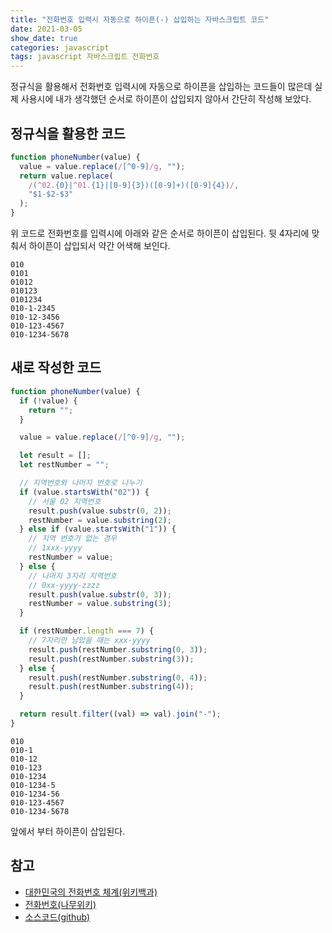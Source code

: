 ```yaml
---
title: "전화번호 입력시 자동으로 하이픈(-) 삽입하는 자바스크립트 코드"
date: 2021-03-05
show_date: true
categories: javascript
tags: javascript 자바스크립트 전화번호
---
```


정규식을 활용해서 전화번호 입력시에 자동으로 하이픈을 삽입하는 코드들이 많은데 실제 사용시에 내가 생각했던 순서로 하이픈이 삽입되지 않아서 간단히 작성해 보았다.

## 정규식을 활용한 코드

```javascript
function phoneNumber(value) {
  value = value.replace(/[^0-9]/g, "");
  return value.replace(
    /(^02.{0}|^01.{1}|[0-9]{3})([0-9]+)([0-9]{4})/,
    "$1-$2-$3"
  );
}
```

위 코드로 전화번호를 입력시에 아래와 같은 순서로 하이픈이 삽입된다. 뒷 4자리에 맞춰서 하이픈이 삽입되서 약간 어색해 보인다.

```
010
0101
01012
010123
0101234
010-1-2345
010-12-3456
010-123-4567
010-1234-5678
```

## 새로 작성한 코드

```javascript
function phoneNumber(value) {
  if (!value) {
    return "";
  }

  value = value.replace(/[^0-9]/g, "");

  let result = [];
  let restNumber = "";

  // 지역번호와 나머지 번호로 나누기
  if (value.startsWith("02")) {
    // 서울 02 지역번호
    result.push(value.substr(0, 2));
    restNumber = value.substring(2);
  } else if (value.startsWith("1")) {
    // 지역 번호가 없는 경우
    // 1xxx-yyyy
    restNumber = value;
  } else {
    // 나머지 3자리 지역번호
    // 0xx-yyyy-zzzz
    result.push(value.substr(0, 3));
    restNumber = value.substring(3);
  }

  if (restNumber.length === 7) {
    // 7자리만 남았을 때는 xxx-yyyy
    result.push(restNumber.substring(0, 3));
    result.push(restNumber.substring(3));
  } else {
    result.push(restNumber.substring(0, 4));
    result.push(restNumber.substring(4));
  }

  return result.filter((val) => val).join("-");
}
```

```
010
010-1
010-12
010-123
010-1234
010-1234-5
010-1234-56
010-123-4567
010-1234-5678
```

앞에서 부터 하이픈이 삽입된다.

## 참고

- [대한민국의 전화번호 체계(위키백과)](https://ko.wikipedia.org/wiki/%EB%8C%80%ED%95%9C%EB%AF%BC%EA%B5%AD%EC%9D%98_%EC%A0%84%ED%99%94%EB%B2%88%ED%98%B8_%EC%B2%B4%EA%B3%84)
- [전화번호(나무위키)](https://namu.wiki/w/%EC%A0%84%ED%99%94%EB%B2%88%ED%98%B8)
- [소스코드(github)](https://github.com/jhlov/phoneNumber.js)
